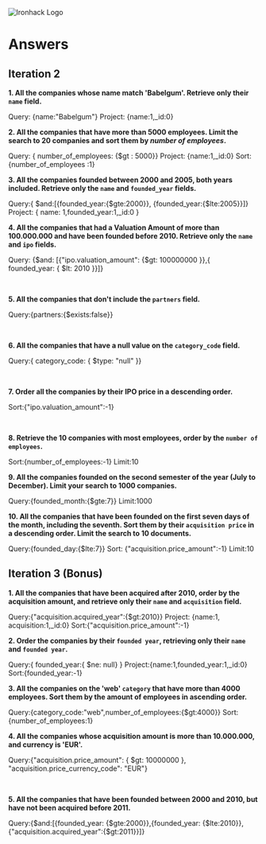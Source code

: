 ![Ironhack Logo](https://i.imgur.com/1QgrNNw.png)

# Answers

## Iteration 2

**1. All the companies whose name match 'Babelgum'. Retrieve only their `name` field.**

<!-- Your Query Goes Here -->

Query: {name:"Babelgum"}
Project: {name:1,_id:0}
<br>

**2. All the companies that have more than 5000 employees. Limit the search to 20 companies and sort them by _number of employees_.**

<!-- Your Query Goes Here -->

Query: { number_of_employees: {$gt : 5000}}
Project: {name:1,_id:0}
Sort: {number_of_employees :1}
<br>

**3. All the companies founded between 2000 and 2005, both years included. Retrieve only the `name` and `founded_year` fields.**

<!-- Your Query Goes Here -->
Query:{ $and:[{founded_year:{$gte:2000}}, {founded_year:{$lte:2005}}]}
Project: { name: 1,founded_year:1,_id:0 }
<br>

**4. All the companies that had a Valuation Amount of more than 100.000.000 and have been founded before 2010. Retrieve only the `name` and `ipo` fields.**

<!-- Your Query Goes Here -->
Query: {$and: [{"ipo.valuation_amount": {$gt: 100000000 }},{ founded_year: { $lt: 2010 }}]}

<br>

**5. All the companies that don't include the `partners` field.**

<!-- Your Query Goes Here -->
Query:{partners:{$exists:false}}

<br>

**6. All the companies that have a null value on the `category_code` field.**

<!-- Your Query Goes Here -->
Query:{ category_code: { $type: "null" }}

<br>

**7. Order all the companies by their IPO price in a descending order.**

<!-- Your Query Goes Here -->
Sort:{"ipo.valuation_amount":-1}

<br>

**8. Retrieve the 10 companies with most employees, order by the `number of employees`.**

<!-- Your Query Goes Here -->
Sort:{number_of_employees:-1}
Limit:10
<br>

**9. All the companies founded on the second semester of the year (July to December). Limit your search to 1000 companies.**

<!-- Your Query Goes Here -->
Query:{founded_month:{$gte:7}}
Limit:1000
<br>

**10. All the companies that have been founded on the first seven days of the month, including the seventh. Sort them by their `acquisition price` in a descending order. Limit the search to 10 documents.**

<!-- Your Query Goes Here -->
Query:{founded_day:{$lte:7}}
Sort: {"acquisition.price_amount":-1}
Limit:10
<br>

## Iteration 3 (Bonus)

**1. All the companies that have been acquired after 2010, order by the acquisition amount, and retrieve only their `name` and `acquisition` field.**

<!-- Your Query Goes Here -->
Query:{"acquisition.acquired_year":{$gt:2010}}
Project: {name:1, acquisition:1,_id:0}
Sort:{"acquisition.price_amount":-1}
<br>

**2. Order the companies by their `founded year`, retrieving only their `name` and `founded year`.**

<!-- Your Query Goes Here -->
Query:{ founded_year:{ $ne: null} }
Project:{name:1,founded_year:1,_id:0}
Sort:{founded_year:-1}
<br>

**3. All the companies on the 'web' `category` that have more than 4000 employees. Sort them by the amount of employees in ascending order.**

<!-- Your Query Goes Here -->
Query:{category_code:"web",number_of_employees:{$gt:4000}}
Sort:{number_of_employees:1}
<br>

**4. All the companies whose acquisition amount is more than 10.000.000, and currency is 'EUR'.**

<!-- Your Query Goes Here -->
Query:{"acquisition.price_amount": { $gt: 10000000 }, "acquisition.price_currency_code": "EUR"}

<br>

**5. All the companies that have been founded between 2000 and 2010, but have not been acquired before 2011.**

<!-- Your Query Goes Here -->
Query:{$and:[{founded_year: {$gte:2000}},{founded_year: {$lte:2010}},{"acquisition.acquired_year":{$gt:2011}}]}

<br>